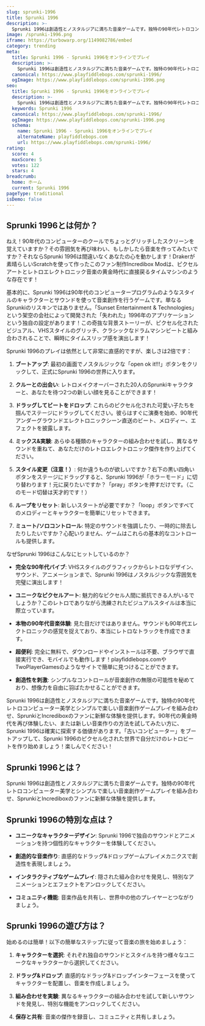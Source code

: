 ```yaml
---
slug: sprunki-1996
title: Sprunki 1996
description: >-
  Sprunki 1996は創造性とノスタルジアに満ちた音楽ゲームです。独特の90年代レトロコンピューター美学とシンプルで楽しい音楽創作ゲームプレイを組み合わせ、SprunkiとIncrediboxのファンに新鮮な体験を提供します。
image: /sprunki-1996.png
iframe: https://turbowarp.org/1149082786/embed
category: trending
meta:
  title: Sprunki 1996 - Sprunki 1996をオンラインでプレイ
  description: >-
    Sprunki 1996は創造性とノスタルジアに満ちた音楽ゲームです。独特の90年代レトロコンピューター美学とシンプルで楽しい音楽創作ゲームプレイを組み合わせ、SprunkiとIncrediboxのファンに新鮮な体験を提供します。
  canonical: https://www.playfiddlebops.com/sprunki-1996/
  ogImage: https://www.playfiddlebops.com/sprunki-1996.png
seo:
  title: Sprunki 1996 - Sprunki 1996をオンラインでプレイ
  description: >-
    Sprunki 1996は創造性とノスタルジアに満ちた音楽ゲームです。独特の90年代レトロコンピューター美学とシンプルで楽しい音楽創作ゲームプレイを組み合わせ、SprunkiとIncrediboxのファンに新鮮な体験を提供します。
  keywords: Sprunki 1996
  canonical: https://www.playfiddlebops.com/sprunki-1996/
  ogImage: https://www.playfiddlebops.com/sprunki-1996.png
  schema:
    name: Sprunki 1996 - Sprunki 1996をオンラインでプレイ
    alternateName: playfiddlebops.com
    url: https://www.playfiddlebops.com/sprunki-1996/
rating:
  score: 4
  maxScore: 5
  votes: 122
  stars: 4
breadcrumb:
  home: ホーム
  current: Sprunki 1996
pageType: traditional
isDemo: false
---
```


## Sprunki 1996とは何か？

ねえ！90年代のコンピューターのクールでちょっとグリッチしたスクリーンを覚えていますか？その雰囲気を再び味わい、もしかしたら音楽を作ってみたいですか？それならSprunki 1996は間違いなくあなたの心を動かします！Drakerが素晴らしいScratchを使って作ったこのファン制作Incredibox Modは、ピクセルアートとレトロエレクトロニック音楽の黄金時代に直接戻るタイムマシンのような存在です！

基本的に、Sprunki 1996は90年代のコンピュータープログラムのようなスタイルのキャラクターとサウンドを使って音楽創作を行うゲームです。単なるSprunkiのリスキンではありません。「Sunset Entertainment & Technologies」という架空の会社によって開発された「失われた」1996年のアプリケーションという独自の設定があります！この奇抜な背景ストーリーが、ピクセル化されたビジュアル、VHSスタイルのグリッチ、クラシックなドラムマシンビートと組み合わされることで、瞬時にタイムスリップ感を演出します！

Sprunki 1996のプレイは依然として非常に直感的ですが、楽しさは2倍です：

1. **ブートアップ**: 最初の画面でノスタルジックな「open ok it!!!」ボタンをクリックして、正式にSprunki 1996の世界に入ります。

1. **クルーとの出会い**: レトロメイクオーバーされた20人のSprunkiキャラクターと、あなたを待つ2つの新しい顔を見ることができます！

1. **ドラッグしてビートをドロップ**: これらのピクセル化された可愛い子たちを掴んでステージにドラッグしてください。彼らはすぐに演奏を始め、90年代アンダーグラウンドエレクトロニックシーン直送のビート、メロディー、エフェクトを披露します。

1. **ミックス&実験**: あらゆる種類のキャラクターの組み合わせを試し、異なるサウンドを重ねて、あなただけのレトロエレクトロニック傑作を作り上げてください。

1. **スタイル変更（注意！）**: 何か違うものが欲しいですか？右下の黒い四角いボタンをステージにドラッグすると、Sprunki 1996が「ホラーモード」に切り替わります！元に戻りたいですか？「pray」ボタンを押すだけです。（このモード切替は天才的です！）

1. **ループをリセット**: 新しいスタートが必要ですか？「loop」ボタンですべてのメロディーとキャラクターを簡単にリセットできます。

1. **ミュート/ソロコントロール**: 特定のサウンドを強調したり、一時的に除去したりしたいですか？心配いりません、ゲームはこれらの基本的なコントロールも提供します。

なぜSprunki 1996はこんなにヒットしているのか？

- **完全な90年代バイブ**: VHSスタイルのグラフィックからレトロなデザイン、サウンド、アニメーションまで、Sprunki 1996はノスタルジックな雰囲気を完璧に演出します！

- **ユニークなピクセルアート**: 魅力的なピクセル人間に抵抗できる人がいるでしょうか？このレトロでありながら洗練されたビジュアルスタイルは本当に際立っています。

- **本物の90年代音楽体験**: 見た目だけではありません。サウンドも90年代エレクトロニックの感覚を捉えており、本当にレトロなトラックを作成できます。

- **超便利**: 完全に無料で、ダウンロードやインストールは不要、ブラウザで直接実行でき、モバイルでも動作します！playfiddlebops.comやTwoPlayerGamesのようなサイトで簡単に見つけることができます。

- **創造性を刺激**: シンプルなコントロールが音楽創作の無限の可能性を秘めており、想像力を自由に羽ばたかせることができます。

Sprunki 1996は創造性とノスタルジアに満ちた音楽ゲームです。独特の90年代レトロコンピューター美学とシンプルで楽しい音楽創作ゲームプレイを組み合わせ、SprunkiとIncrediboxのファンに新鮮な体験を提供します。90年代の黄金時代を再び体験したい、または新しい音楽作りの方法を試してみたい方に、Sprunki 1996は確実に探索する価値があります。「古いコンピューター」をブートアップして、Sprunki 1996のピクセル化された世界で自分だけのレトロビートを作り始めましょう！楽しんでください！

## Sprunki 1996とは？

Sprunki 1996は創造性とノスタルジアに満ちた音楽ゲームです。独特の90年代レトロコンピューター美学とシンプルで楽しい音楽創作ゲームプレイを組み合わせ、SprunkiとIncrediboxのファンに新鮮な体験を提供します。

## Sprunki 1996の特別な点は？

- **ユニークなキャラクターデザイン**: Sprunki 1996で独自のサウンドとアニメーションを持つ個性的なキャラクターを体験してください。

- **創造的な音楽作り**: 直感的なドラッグ&ドロップゲームプレイメカニクスで創造性を表現しましょう。

- **インタラクティブなゲームプレイ**: 隠された組み合わせを発見し、特別なアニメーションとエフェクトをアンロックしてください。

- **コミュニティ機能**: 音楽作品を共有し、世界中の他のプレイヤーとつながりましょう。

## Sprunki 1996の遊び方は？

始めるのは簡単！以下の簡単なステップに従って音楽の旅を始めましょう：

1. **キャラクターを選択**: それぞれ独自のサウンドとスタイルを持つ様々なユニークなキャラクターから選択してください。

1. **ドラッグ&ドロップ**: 直感的なドラッグ&ドロップインターフェースを使ってキャラクターを配置し、音楽を作成しましょう。

1. **組み合わせを実験**: 異なるキャラクターの組み合わせを試して新しいサウンドを発見し、特別な機能をアンロックしてください。

1. **保存と共有**: 音楽の傑作を録音し、コミュニティと共有しましょう。